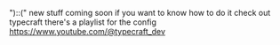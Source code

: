 ")::("
new stuff coming soon 
if you want to know how to do it check out typecraft
there's a playlist for the config 
https://www.youtube.com/@typecraft_dev
